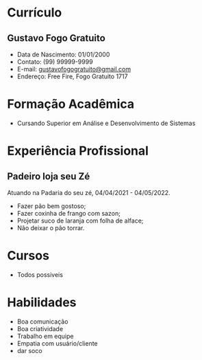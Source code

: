 # Currículo
## Gustavo Fogo Gratuito
* Data de Nascimento: 01/01/2000
* Contato: (99) 99999-9999
* E-mail: gustavofogogratuito@gmail.com
* Endereço: Free Fire, Fogo Gratuito 1717

# Formação Acadêmica
* Cursando Superior em Análise e Desenvolvimento de Sistemas

# Experiência Profissional
## Padeiro loja seu Zé

Atuando na Padaria do seu zé, 04/04/2021 - 04/05/2022.

* Fazer pão bem gostoso;
* Fazer coxinha de frango com sazon;
* Projetar suco de laranja com folha de alface;
* Não deixar o pão torrar.

# Cursos
* Todos possiveis

# Habilidades
* Boa comunicação
* Boa criatividade
* Trabalho em equipe
* Empatia com usuário/cliente
* dar soco





